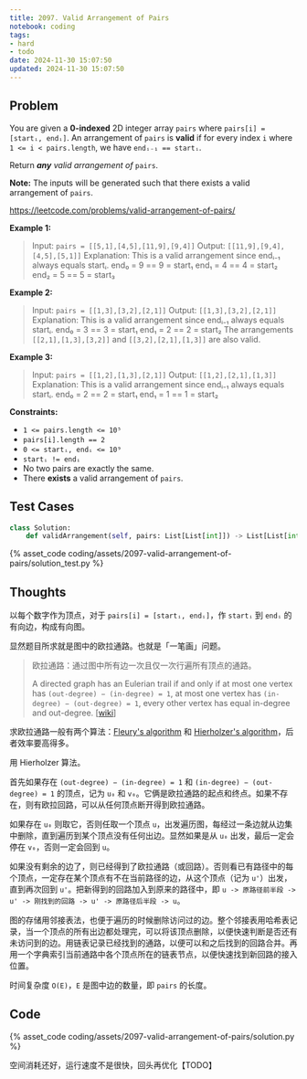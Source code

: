 ```yaml
---
title: 2097. Valid Arrangement of Pairs
notebook: coding
tags:
- hard
- todo
date: 2024-11-30 15:07:50
updated: 2024-11-30 15:07:50
---
```

## Problem

You are given a **0-indexed** 2D integer array `pairs` where `pairs[i] = [startᵢ, endᵢ]`. An arrangement of `pairs` is **valid** if for every index `i` where `1 <= i < pairs.length`, we have `endᵢ₋₁ == startᵢ`.

Return _**any** valid arrangement of_ `pairs`.

**Note:** The inputs will be generated such that there exists a valid arrangement of `pairs`.

<https://leetcode.com/problems/valid-arrangement-of-pairs/>

**Example 1:**

> Input: `pairs = [[5,1],[4,5],[11,9],[9,4]]`
> Output: `[[11,9],[9,4],[4,5],[5,1]]`
> Explanation:
> This is a valid arrangement since endᵢ₋₁ always equals startᵢ.
> end₀ = 9 == 9 = start₁
> end₁ = 4 == 4 = start₂
> end₂ = 5 == 5 = start₃

**Example 2:**

> Input: `pairs = [[1,3],[3,2],[2,1]]`
> Output: `[[1,3],[3,2],[2,1]]`
> Explanation:
> This is a valid arrangement since endᵢ₋₁ always equals startᵢ.
> end₀ = 3 == 3 = start₁
> end₁ = 2 == 2 = start₂
> The arrangements `[[2,1],[1,3],[3,2]]` and `[[3,2],[2,1],[1,3]]` are also valid.

**Example 3:**

> Input: `pairs = [[1,2],[1,3],[2,1]]`
> Output: `[[1,2],[2,1],[1,3]]`
> Explanation:
> This is a valid arrangement since endᵢ₋₁ always equals startᵢ.
> end₀ = 2 == 2 = start₁
> end₁ = 1 == 1 = start₂

**Constraints:**

- `1 <= pairs.length <= 10⁵`
- `pairs[i].length == 2`
- `0 <= startᵢ, endᵢ <= 10⁹`
- `startᵢ != endᵢ`
- No two pairs are exactly the same.
- There **exists** a valid arrangement of `pairs`.

## Test Cases

``` python
class Solution:
    def validArrangement(self, pairs: List[List[int]]) -> List[List[int]]:
```

{% asset_code coding/assets/2097-valid-arrangement-of-pairs/solution_test.py %}

## Thoughts

以每个数字作为顶点，对于 `pairs[i] = [startᵢ, endᵢ]`，作 `startᵢ` 到 `endᵢ` 的有向边，构成有向图。

显然题目所求就是图中的欧拉通路。也就是「一笔画」问题。

> 欧拉通路：通过图中所有边一次且仅一次行遍所有顶点的通路。
>
> A directed graph has an Eulerian trail if and only if at most one vertex has `(out-degree) − (in-degree) = 1`, at most one vertex has `(in-degree) − (out-degree) = 1`, every other vertex has equal in-degree and out-degree. \[[wiki](https://en.wikipedia.org/wiki/Eulerian_path)\]

求欧拉通路一般有两个算法：[Fleury's algorithm](https://en.wikipedia.org/wiki/Eulerian_path#Fleury's_algorithm) 和 [Hierholzer's algorithm](https://en.wikipedia.org/wiki/Eulerian_path#Hierholzer's_algorithm)，后者效率要高得多。

用 Hierholzer 算法。

首先如果存在 `(out-degree) − (in-degree) = 1` 和 `(in-degree) − (out-degree) = 1` 的顶点，记为 `u₀` 和 `v₀`。它俩是欧拉通路的起点和终点。如果不存在，则有欧拉回路，可以从任何顶点断开得到欧拉通路。

如果存在 `u₀` 则取它，否则任取一个顶点 `u`，出发遍历图，每经过一条边就从边集中删除，直到遍历到某个顶点没有任何出边。显然如果是从 `u₀` 出发，最后一定会停在 `v₀`，否则一定会回到 `u`。

如果没有剩余的边了，则已经得到了欧拉通路（或回路）。否则看已有路径中的每个顶点，一定存在某个顶点有不在当前路径的边，从这个顶点（记为 `u'`）出发，直到再次回到 `u'`。把新得到的回路加入到原来的路径中，即 `u -> 原路径前半段 -> u' -> 刚找到的回路 -> u' -> 原路径后半段 -> u`。

图的存储用邻接表法，也便于遍历的时候删除访问过的边。整个邻接表用哈希表记录，当一个顶点的所有出边都处理完，可以将该顶点删除，以便快速判断是否还有未访问到的边。用链表记录已经找到的通路，以便可以和之后找到的回路合并。再用一个字典索引当前通路中各个顶点所在的链表节点，以便快速找到新回路的接入位置。

时间复杂度 `O(E)`，`E` 是图中边的数量，即 `pairs` 的长度。

## Code

{% asset_code coding/assets/2097-valid-arrangement-of-pairs/solution.py %}

空间消耗还好，运行速度不是很快，回头再优化【TODO】
